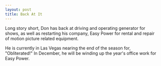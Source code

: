 ```yaml
---
layout: post
title: Back At It
---
```


Long story short, Don has back at driving and operating generator for shows, as well as restarting his company, Easy Power for rental and repair of motion picture related equipment.

He is currently in Las Vegas nearing the end of the season for, "Obliterated!" In December, he will be winding up the year's office work for Easy Power.

